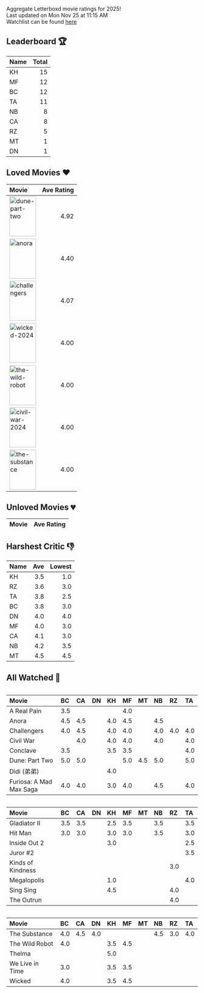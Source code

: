 Aggregate Letterboxd movie ratings for 2025! <br />
Last updated on Mon Nov 25 at 11:15 AM <br />
Watchlist can be found [here](https://letterboxd.com/_branzino/list/movie-szn-2025/)

## Leaderboard :trophy:
| Name   |   Total |
|:-------|--------:|
| KH     |      15 |
| MF     |      12 |
| BC     |      12 |
| TA     |      11 |
| NB     |       8 |
| CA     |       8 |
| RZ     |       5 |
| MT     |       1 |
| DN     |       1 |

## Loved Movies :heart:
| Movie                                                                                                                                                                     |   Ave Rating |
|:--------------------------------------------------------------------------------------------------------------------------------------------------------------------------|-------------:|
| <img src="https://a.ltrbxd.com/resized/film-poster/6/1/7/4/4/3/617443-dune-part-two-0-1000-0-1500-crop.jpg" alt="dune-part-two" style="height: 105px; width:70px;"/>      |         4.92 |
| <img src="https://a.ltrbxd.com/resized/film-poster/9/5/9/5/4/0/959540-anora-0-1000-0-1500-crop.jpg" alt="anora" style="height: 105px; width:70px;"/>                      |         4.40 |
| <img src="https://a.ltrbxd.com/resized/film-poster/8/4/2/3/0/1/842301-challengers-0-1000-0-1500-crop.jpg" alt="challengers" style="height: 105px; width:70px;"/>          |         4.07 |
| <img src="https://a.ltrbxd.com/resized/film-poster/3/3/7/0/3/6/337036-wicked-0-1000-0-1500-crop.jpg" alt="wicked-2024" style="height: 105px; width:70px;"/>               |         4.00 |
| <img src="https://a.ltrbxd.com/resized/film-poster/1/0/7/1/1/9/6/1071196-the-wild-robot-0-1000-0-1500-crop.jpg" alt="the-wild-robot" style="height: 105px; width:70px;"/> |         4.00 |
| <img src="https://a.ltrbxd.com/resized/film-poster/8/3/4/6/5/6/834656-civil-war-0-1000-0-1500-crop.jpg" alt="civil-war-2024" style="height: 105px; width:70px;"/>         |         4.00 |
| <img src="https://a.ltrbxd.com/resized/film-poster/8/3/8/1/4/0/838140-the-substance-0-1000-0-1500-crop.jpg" alt="the-substance" style="height: 105px; width:70px;"/>      |         4.00 |

## Unloved Movies :broken_heart:
| Movie   | Ave Rating   |
|---------|--------------|

## Harshest Critic :thumbsdown:
| Name   |   Ave |   Lowest |
|:-------|------:|---------:|
| KH     |   3.5 |      1.0 |
| RZ     |   3.6 |      3.0 |
| TA     |   3.8 |      2.5 |
| BC     |   3.8 |      3.0 |
| DN     |   4.0 |      4.0 |
| MF     |   4.0 |      3.0 |
| CA     |   4.1 |      3.0 |
| NB     |   4.2 |      3.5 |
| MT     |   4.5 |      4.5 |

## All Watched :movie_camera:
<div  style="overflow-x: scroll;">

| Movie                   | BC   | CA   | DN   | KH   | MF   | MT   | NB   | RZ   | TA   |
|:------------------------|:-----|:-----|:-----|:-----|:-----|:-----|:-----|:-----|:-----|
| A Real Pain             | 3.5  |      |      |      | 4.0  |      |      |      |      |
| Anora                   | 4.5  | 4.5  |      | 4.0  | 4.5  |      | 4.5  |      |      |
| Challengers             | 4.0  | 4.5  |      | 4.0  | 4.0  |      | 4.0  | 4.0  | 4.0  |
| Civil War               |      | 4.0  |      | 4.0  | 4.0  |      | 4.0  |      | 4.0  |
| Conclave                | 3.5  |      |      | 3.5  | 3.5  |      |      |      | 4.0  |
| Dune: Part Two          | 5.0  | 5.0  |      |      | 5.0  | 4.5  | 5.0  |      | 5.0  |
| Dìdi (弟弟)               |      |      |      | 4.0  |      |      |      |      |      |
| Furiosa: A Mad Max Saga | 4.0  | 4.0  |      | 3.0  | 4.0  |      | 4.5  |      | 4.0  |

</div>

<div  style="overflow-x: scroll;">

| Movie             | BC   | CA   | DN   | KH   | MF   | MT   | NB   | RZ   | TA   |
|:------------------|:-----|:-----|:-----|:-----|:-----|:-----|:-----|:-----|:-----|
| Gladiator II      | 3.5  | 3.5  |      | 2.5  | 3.5  |      | 3.5  |      | 3.5  |
| Hit Man           | 3.0  | 3.0  |      | 3.0  | 3.0  |      | 3.5  |      | 3.0  |
| Inside Out 2      |      |      |      | 3.0  |      |      |      |      | 2.5  |
| Juror #2          |      |      |      |      |      |      |      |      | 3.5  |
| Kinds of Kindness |      |      |      |      |      |      |      | 3.0  |      |
| Megalopolis       |      |      |      | 1.0  |      |      |      |      | 4.0  |
| Sing Sing         |      |      |      | 4.5  |      |      |      | 4.0  |      |
| The Outrun        |      |      |      |      |      |      |      | 4.0  |      |

</div>

<div  style="overflow-x: scroll;">

| Movie           | BC   | CA   | DN   | KH   | MF   | MT   | NB   | RZ   | TA   |
|:----------------|:-----|:-----|:-----|:-----|:-----|:-----|:-----|:-----|:-----|
| The Substance   | 4.0  | 4.5  | 4.0  |      |      |      | 4.5  | 3.0  | 4.0  |
| The Wild Robot  | 4.0  |      |      | 3.5  | 4.5  |      |      |      |      |
| Thelma          |      |      |      | 5.0  |      |      |      |      |      |
| We Live in Time | 3.0  |      |      | 3.5  | 3.5  |      |      |      |      |
| Wicked          | 4.0  |      |      | 3.5  | 4.5  |      |      |      |      |

</div>
